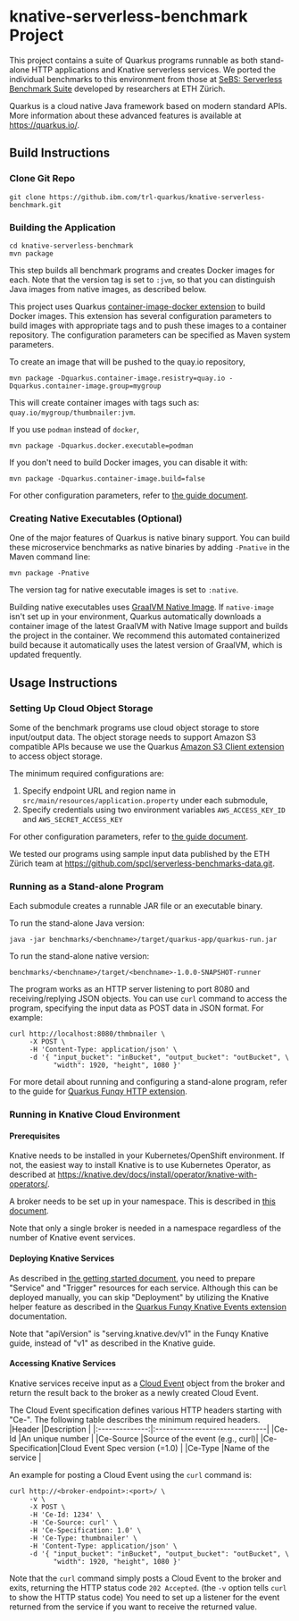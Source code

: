 # knative-serverless-benchmark Project

This project contains a suite of Quarkus programs runnable as both stand-alone
HTTP applications and Knative serverless services.
We ported the individual benchmarks to this environment from those at
[SeBS: Serverless Benchmark Suite](https://github.com/spcl/serverless-benchmarks)
developed by researchers at ETH Z&uuml;rich.

Quarkus is a cloud native Java framework based on modern standard APIs.
More information about these advanced features is available at https://quarkus.io/.

## Build Instructions

### Clone Git Repo
```shell
git clone https://github.ibm.com/trl-quarkus/knative-serverless-benchmark.git
```
<!-- Replace with the following link when this project is published -->
<!-- https://github.com/IBM/knative-serverless-benchmark.git -->

### Building the Application
```shell
cd knative-serverless-benchmark
mvn package
```

This step builds all benchmark programs and creates Docker images for each.
Note that the version tag is set to `:jvm`, so that you can distinguish
Java images from native images, as described below.

This project uses Quarkus
[container-image-docker extension](https://quarkus.io/guides/container-image#docker)
to build Docker images.  This extension has several configuration parameters to build
images with appropriate tags and to push these images to a container repository.
The configuration parameters can be specified as Maven system parameters.

To create an image that will be pushed to the quay.io repository,
```shell
mvn package -Dquarkus.container-image.resistry=quay.io -Dquarkus.container-image.group=mygroup
```
This will create container images with tags such as: `quay.io/mygroup/thumbnailer:jvm`.

If you use `podman` instead of `docker`,
```shell
mvn package -Dquarkus.docker.executable=podman
```

If you don't need to build Docker images, you can disable it with:
```shell
mvn package -Dquarkus.container-image.build=false
```

For other configuration parameters, refer to
[the guide document](https://quarkus.io/guides/container-image#customizing).


### Creating Native Executables (Optional)

One of the major features of Quarkus is native binary support.
You can build these microservice benchmarks as native binaries
by adding `-Pnative` in the Maven command line:
```shell
mvn package -Pnative
```

The version tag for native executable images is set to `:native`.

Building native executables uses
[GraalVM Native Image](https://www.graalvm.org/22.0/reference-manual/native-image/).
If `native-image` isn't set up in your environment, Quarkus automatically downloads
a container image of the latest GraalVM with Native Image support and builds the project
in the container.  We recommend this automated containerized build
because it automatically uses the latest version of GraalVM, which is updated frequently.


## Usage Instructions

### Setting Up Cloud Object Storage

Some of the benchmark programs use cloud object storage to store input/output data.
The object storage needs to support Amazon S3 compatible APIs because we use the Quarkus
[Amazon S3 Client extension](https://quarkiverse.github.io/quarkiverse-docs/quarkus-amazon-services/dev/amazon-s3.html)
to access object storage.

The minimum required configurations are:
1. Specify endpoint URL and region name in `src/main/resources/application.property`
under each submodule,
1. Specify credentials using two environment variables `AWS_ACCESS_KEY_ID` and `AWS_SECRET_ACCESS_KEY`

For other configuration parameters, refer to
[the guide document](https://quarkiverse.github.io/quarkiverse-docs/quarkus-amazon-services/dev/amazon-s3.html#_configuring_s3_clients).

We tested our programs using sample input data published by the ETH Z&uuml;rich team
at https://github.com/spcl/serverless-benchmarks-data.git.


### Running as a Stand-alone Program

Each submodule creates a runnable JAR file or an executable binary.

To run the stand-alone Java version:
```shell
java -jar benchmarks/<benchname>/target/quarkus-app/quarkus-run.jar
```
To run the stand-alone native version:
```shell
benchmarks/<benchname>/target/<benchname>-1.0.0-SNAPSHOT-runner
```

The program works as an HTTP server listening to port 8080 and receiving/replying JSON objects.
You can use `curl` command to access the program, specifying the input data as POST data
in JSON format. For example:
```shell
curl http://localhost:8080/thmbnailer \
     -X POST \
     -H 'Content-Type: application/json' \
     -d '{ "input_bucket": "inBucket", "output_bucket": "outBucket", \
           "width": 1920, "height", 1080 }'
```


For more detail about running and configuring a stand-alone program, refer to the guide for
[Quarkus Funqy HTTP extension](https://quarkus.io/guides/funqy-http).


### Running in Knative Cloud Environment

#### Prerequisites

Knative needs to be installed in your Kubernetes/OpenShift environment.
If not, the easiest way to install Knative is to use Kubernetes Operator, as described at
https://knative.dev/docs/install/operator/knative-with-operators/.

A broker needs to be set up in your namespace.  This is described in
[this document](https://knative.dev/docs/eventing/getting-started/#adding-a-broker-to-the-namespace).

Note that only a single broker is needed in a namespace regardless of the number of
Knative event services.


#### Deploying Knative Services

As described in
[the getting started document](https://knative.dev/docs/eventing/getting-started/),
you need to prepare "Service" and "Trigger" resources for each service.
Although this can be deployed manually, you can skip "Deployment"
by utilizing the Knative helper feature as described in the
[Quarkus Funqy Knative Events extension](https://quarkus.io/guides/funqy-knative-events) documentation.

Note that "apiVersion" is "serving.knative.dev/v1" in the Funqy Knative guide, instead of
"v1" as described in the Knative guide.


#### Accessing Knative Services

Knative services receive input as a [Cloud Event](https://cloudevents.io/) object
from the broker and return the result back to the broker as a newly created Cloud Event.

The Cloud Event specification defines various HTTP headers starting with "Ce-".
The following table describes the minimum required headers.
|Header          |Description                     |
|:--------------:|:-------------------------------|
|Ce-Id           |An unique number                |
|Ce-Source       |Source of the event (e.g., curl)|
|Ce-Specification|Cloud Event Spec version (=1.0) |
|Ce-Type         |Name of the service             |

An example for posting a Cloud Event using the `curl` command is:
```shell
curl http://<broker-endpoint>:<port>/ \
     -v \
     -X POST \
     -H 'Ce-Id: 1234' \
     -H 'Ce-Source: curl' \
     -H 'Ce-Specification: 1.0' \
     -H 'Ce-Type: thumbnailer' \
     -H 'Content-Type: application/json' \
     -d '{ "input_bucket": "inBucket", "output_bucket": "outBucket", \
           "width": 1920, "height", 1080 }'
```


Note that the `curl` command simply posts a Cloud Event to the broker and exits, returning the
HTTP status code `202 Accepted`. (the `-v` option tells `curl` to show the HTTP status code)
You need to set up a listener for the event returned
from the service if you want to receive the returned value.
